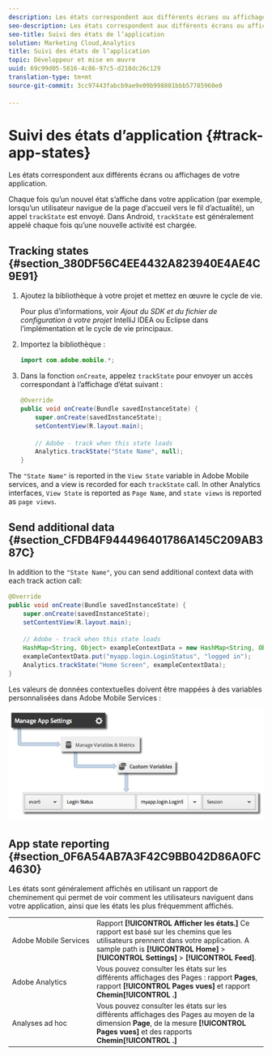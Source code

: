 ```yaml
---
description: Les états correspondent aux différents écrans ou affichages de votre application.
seo-description: Les états correspondent aux différents écrans ou affichages de votre application.
seo-title: Suivi des états de l’application
solution: Marketing Cloud,Analytics
title: Suivi des états de l’application
topic: Développeur et mise en œuvre
uuid: 69c99d05-5816-4c86-97c5-d218dc26c129
translation-type: tm+mt
source-git-commit: 3cc97443fabcb9ae9e09b998801bbb57785960e0

---
```



# Suivi des états d’application {#track-app-states}

Les états correspondent aux différents écrans ou affichages de votre application.

Chaque fois qu’un nouvel état s’affiche dans votre application (par exemple, lorsqu’un utilisateur navigue de la page d’accueil vers le fil d’actualité), un appel `trackState` est envoyé. Dans Android, `trackState` est généralement appelé chaque fois qu’une nouvelle activité est chargée.

## Tracking states {#section_380DF56C4EE4432A823940E4AE4C9E91}

1. Ajoutez la bibliothèque à votre projet et mettez en œuvre le cycle de vie.

   Pour plus d’informations, voir *Ajout du SDK et du fichier de configuration à votre projet* IntelliJ IDEA ou Eclipse dans l’implémentation et le cycle de vie [](/help/android/getting-started/dev-qs.md)principaux.

1. Importez la bibliothèque :

   ```java
   import com.adobe.mobile.*;
   ```

1. Dans la fonction `onCreate`, appelez `trackState` pour envoyer un accès correspondant à l’affichage d’état suivant :

   ```java
   @Override 
   public void onCreate(Bundle savedInstanceState) { 
       super.onCreate(savedInstanceState); 
       setContentView(R.layout.main); 
   
       // Adobe - track when this state loads 
       Analytics.trackState("State Name", null); 
   }
   ```

The `"State Name"` is reported in the `View State` variable in Adobe Mobile services, and a view is recorded for each `trackState` call. In other Analytics interfaces, `View State` is reported as `Page Name`, and `state views` is reported as `page views`.

## Send additional data {#section_CFDB4F944496401786A145C209AB387C}

In addition to the `"State Name"`, you can send additional context data with each track action call:

```java
@Override 
public void onCreate(Bundle savedInstanceState) { 
    super.onCreate(savedInstanceState); 
    setContentView(R.layout.main); 
  
    // Adobe - track when this state loads 
    HashMap<String, Object> exampleContextData = new HashMap<String, Object>(); 
    exampleContextData.put("myapp.login.LoginStatus", "logged in"); 
    Analytics.trackState("Home Screen", exampleContextData); 
}
```

Les valeurs de données contextuelles doivent être mappées à des variables personnalisées dans Adobe Mobile Services :

![](assets/map-variable-context-state.png)

## App state reporting {#section_0F6A54AB7A3F42C9BB042D86A0FC4630}

Les états sont généralement affichés en utilisant un rapport de cheminement qui permet de voir comment les utilisateurs naviguent dans votre application, ainsi que les états les plus fréquemment affichés.

|  |  |
|--- |--- |
| Adobe Mobile Services   | Rapport **[!UICONTROL Afficher les états.]** Ce rapport est basé sur les chemins que les utilisateurs prennent dans votre application. A sample path is  **[!UICONTROL Home]**  &gt;  **[!UICONTROL Settings]**  &gt; **[!UICONTROL Feed]**. |
| Adobe Analytics | Vous pouvez consulter les états sur les différents affichages des Pages : rapport **Pages**, rapport **[!UICONTROL Pages vues]** et rapport **Chemin[!UICONTROL .]** |
| Analyses ad hoc | Vous pouvez consulter les états sur les différents affichages des Pages au moyen de la dimension **Page**, de la mesure **[!UICONTROL Pages vues]** et des rapports **Chemin[!UICONTROL .]** |


